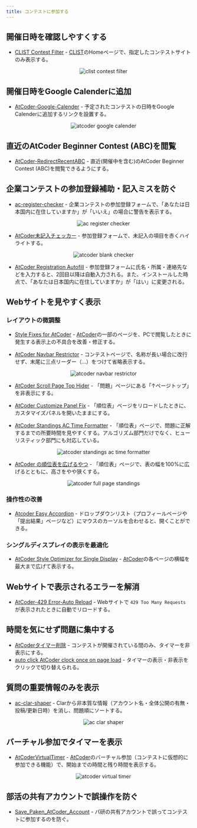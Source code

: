```yaml
---
title: コンテストに参加する
---
```


## 開催日時を確認しやすくする

- [CLIST Contest Filter](https://greasyfork.org/ja/scripts/439442-clist-contest-filter) - [CLIST](https://clist.by/)のHomeページで、指定したコンテストサイトのみ表示する。

    <div align="center">
      <img loading = "lazy" src="../../images/userscript/clist_contest_filter.png" alt="clist contest filter">
    </div>

## 開催日時をGoogle Calenderに追加

- [AtCoder-Google-Calender](https://greasyfork.org/ja/scripts/390758-atcoder-google-calender) - 予定されたコンテストの日時をGoogle Calenderに追加するリンクを設置する。

    <div align="center">
      <img loading = "lazy" src="../../images/userscript/atcoder_google_calender.png" alt="atcoder google calender">
    </div>

## 直近のAtCoder Beginner Contest (ABC)を閲覧

- [AtCoder-RedirectRecentABC](https://greasyfork.org/ja/scripts/508772-atcoder-redirectrecentabc) - 直近(開催中を含む)のAtCoder Beginner Contest (ABC)を閲覧できるようにする。

## 企業コンテストの参加登録補助・記入ミスを防ぐ

- [ac-register-checker](https://greasyfork.org/ja/scripts/467401-ac-register-checker) - 企業コンテストの参加登録フォームで、「あなたは日本国内に在住していますか」が「いいえ」の場合に警告を表示する。

    <div align="center">
      <img loading = "lazy" src="../../images/userscript/ac_register_checker.png" alt="ac register checker">
    </div>

- [AtCoder未記入チェッカー](https://greasyfork.org/ja/scripts/467421-atcoder%E6%9C%AA%E8%A8%98%E5%85%A5%E3%83%81%E3%82%A7%E3%83%83%E3%82%AB%E3%83%BC) - 参加登録フォームで、未記入の項目を赤くハイライトする。

    <div align="center">
      <img loading = "lazy" src="../../images/userscript/atcoder_blank_checker.png" alt="atcoder blank checker">
    </div>

- [AtCoder Registration Autofill](https://greasyfork.org/ja/scripts/467393-atcoder-registration-autofill) - 参加登録フォームに氏名・所属・連絡先などを入力すると、2回目以降は自動入力される。また、インストールした時点で、「あなたは日本国内に在住していますか」が「はい」に変更される。

## Webサイトを見やすく表示

### レイアウトの微調整

- [Style Fixes for AtCoder](https://greasyfork.org/ja/scripts/489300-style-fixes-for-atcoder) - [AtCoder](https://atcoder.jp/)の一部のページを、PCで閲覧したときに発生する表示上の不具合を改善・修正する。

- [AtCoder Navbar Restrictor](https://greasyfork.org/ja/scripts/501929-atcoder-navbar-restrictor) - コンテストページで、名称が長い場合に改行せず、末尾に三点リーダー（...）をつけて省略表示する。

    <div align="center">
      <img loading="lazy" src="../../images/userscript/atcoder_navbar_restrictor.png" alt="atcoder navbar restrictor">
    </div>

- [AtCoder Scroll Page Top Hider](https://greasyfork.org/ja/scripts/535017-atcoder-scroll-page-top-hider) - 「問題」ページにある「↑ページトップ」を非表示にする。

- [AtCoder Customize Panel Fix](https://greasyfork.org/ja/scripts/511359-atcoder-customize-panel-fix) - 「順位表」ページをリロードしたときに、カスタマイズパネルを開いたままにする。

- [AtCoder Standings AC Time Formatter](https://greasyfork.org/ja/scripts/523392-atcoder-standings-ac-time-formatter) - 「順位表」ページで、問題に正解するまでの所要時間を見やすくする。アルゴリズム部門だけでなく、ヒューリスティック部門にも対応している。

    <div align="center">
      <img loading="lazy" src="../../images/userscript/atcoder_standings_ac_time_formatter.png" alt="atcoder standings ac time formatter">
    </div>

- [AtCoder の順位表を広げるやつ](https://greasyfork.org/ja/scripts/532077-atcoder-%E3%81%AE%E9%A0%86%E4%BD%8D%E8%A1%A8%E3%82%92%E5%BA%83%E3%81%92%E3%82%8B%E3%82%84%E3%81%A4) - 「順位表」ページで、表の幅を100%に広げるとともに、高さをやや狭くする。

    <div align="center">
      <img loading="lazy" src="../../images/userscript/atcoder_full_page_standings.png" alt="atcoder full page standings">
    </div>

### 操作性の改善

- [Atcoder Easy Accordion](https://greasyfork.org/ja/scripts/532617-atcoder-easy-accordion) - ドロップダウンリスト（プロフィールページや「提出結果」ページなど）にマウスのカーソルを合わせると、開くことができる。

### シングルディスプレイの表示を最適化

- [AtCoder Style Optimizer for Single Display](https://greasyfork.org/ja/scripts/463585-atcoder-style-optimizer-for-single-display) - [AtCoder](https://atcoder.jp/)の各ページの横幅を最大まで広げて表示する。

## Webサイトで表示されるエラーを解消

- [AtCoder-429 Error-Auto Reload](https://greasyfork.org/ja/scripts/514834-atcoder-429-error-auto-reload) - Webサイトで `429 Too Many Requests` が表示されたときに自動でリロードする。

## 時間を気にせず問題に集中する

- [AtCoderタイマー削除](https://greasyfork.org/ja/scripts/393176-calmatcoder) - コンテストが開催されている間のみ、タイマーを非表示にする。
- [auto click AtCoder clock once on page load](https://greasyfork.org/ja/scripts/499009-auto-click-atcoder-clock-once-on-page-load) - タイマーの表示・非表示をクリックで切り替えられる。

## 質問の重要情報のみを表示

- [ac-clar-shaper](https://greasyfork.org/ja/scripts/388211-ac-clar-shaper) - Clarから非本質な情報（アカウント名・全体公開の有無・投稿/更新日時）を消し、問題順にソートする。

    <div align="center">
      <img loading = "lazy" src="../../images/userscript/ac_clar_shaper.png" alt="ac clar shaper">
    </div>

## バーチャル参加でタイマーを表示

- [AtCoderVirtualTimer](https://greasyfork.org/ja/scripts/476928-atcodervirtualtimer) - [AtCoder](https://atcoder.jp/)のバーチャル参加（コンテストに仮想的に参加できる機能）で、開始までの時間と残り時間を表示する。

    <div align="center">
      <img loading = "lazy" src="../../images/userscript/atcoder_virtual_timer.png" alt="atcoder virtual timer">
    </div>

## 部活の共有アカウントで誤操作を防ぐ

- [Save_Paken_AtCoder_Account](https://greasyfork.org/ja/scripts/401642-save-paken-atcoder-account) - パ研の共有アカウントで誤ってコンテストに参加するのを防ぐ。
